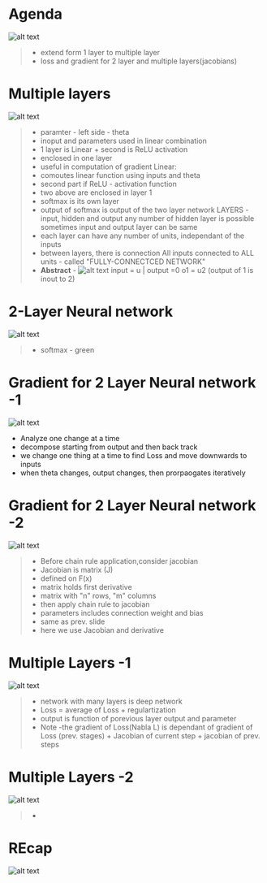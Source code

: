 # Agenda
![alt text](image-20.png)

> - extend form 1 layer to multiple layer
> - loss and gradient for 2 layer and multiple layers(jacobians)

# Multiple layers
![alt text](image-21.png)

> - paramter - left side - theta
> - inoput and parameters used in linear combination
> - 1 layer is Linear + second is ReLU activation
> - enclosed in one layer
> - useful in computation of gradient
> Linear:
> - comoutes linear function using inputs and theta
> - second part if ReLU - activation function
> - two above are enclosed in layer 1
> - softmax is its own layer
> - output of softmax is output of the two layer network
> LAYERS - input, hidden and output
> any  number of hidden layer is possible
> sometimes input and output layer can be same
> - each layer can have any number of units, independant of the inputs
> - between layers, there is connection
> All inputs connected to ALL units - called "FULLY-CONNECTCED NETWORK"
> - **Abstract** - 
> ![alt text](image-38.png)
> input = u | output =0
> o1 = u2 (output of 1 is inout to 2)
> 

# 2-Layer Neural network
![alt text](image-22.png)

> -  softmax - green 

# Gradient for 2 Layer Neural network -1
![alt text](image-23.png)

- Analyze one change at a time
- decompose starting from output and then back track
- we change one thing at a time to find Loss and move downwards to inputs
- when theta changes, output changes, then prorpaogates iteratively

# Gradient for 2 Layer Neural network -2
![alt text](image-24.png)

> -  Before chain rule application,consider jacobian
> - Jacobian is matrix  (J)
> - defined on F(x)
> - matrix holds first derivative
> - matrix with "n" rows, "m" columns
> - then apply chain rule to jacobian
> - parameters includes connection weight and bias
> - same as prev. slide
> - here we use Jacobian and derivative


# Multiple Layers -1
![alt text](image-25.png)

> - network with many layers is deep network
> - Loss = average of Loss + regulartization
> - output is function of porevious layer output and parameter
> - Note -the gradient of Loss(Nabla L) is dependant of gradient of Loss (prev. stages) + Jacobian of current step + jacobian of prev. steps

# Multiple Layers -2
![alt text](image-26.png)

> - 
> 
# REcap
![alt text](image-27.png)